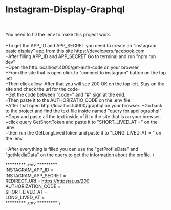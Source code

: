 # Instagram-Display-Graphql
 \
 \
You need to fill the .env to make this project work. \
 \
+To get the APP_ID and APP_SECRET you need to create an "instagram basic display" app from this site https://developers.facebook.com \
+After filling APP_ID and APP_SECRET Go to terminal and run "npm run dev" \
+Open the http:localhost:4000/get-auth-code on your browser \
+From the site that is open click to "connect to instagram" button on the top left \
+Then click allow. After that you will see 200 OK on the top left. Stay on the site and check the url for the code= \
+Get the code between "code=" and "#" sign at the end. \
+Then paste it to the AUTHORIZATIO_CODE on the .env file.
 \
+After that open http://localhost:4000/graphql on your browser.
+Go back to the project and find the text file inside named "query for apollographql" \
+Copy and paste all the text inside of it to the site that is on your browser. \
+click query GetShortToken and paste it to "SHORT_LIVED_AT =" on the .env \
+then run the GetLongLivedToken and paste it to "LONG_LIVED_AT = " on the .env \
 \
+After everything is filled you can use the "getProfileData" and "getMediaData" on the query to get the information about the profile. \

********* .env ********* \
INSTAGRAM_APP_ID = \
INSTAGRAM_APP_SECRET = \
REDIRECT_URI = https://httpstat.us/200 \
AUTHORIZATION_CODE = \
SHORT_LIVED_AT = \
LONG_LIVED_AT = \
********* .env ********* \
  
